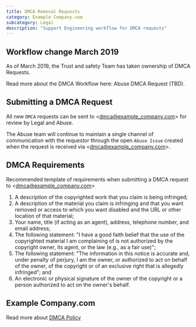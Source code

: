 ```yaml
---
title: DMCA Removal Requests
category: Example Company.com
subcategory: Legal
description: "Support Engineering workflow for DMCA requests"
---
```


## Workflow change March 2019

As of March 2019, the Trust and safety Team has taken ownership of DMCA Requests.

Read more about the DMCA Workflow here: Abuse DMCA Request (TBD).

## Submitting a DMCA Request

All new `DMCA` requests can be sent to <dmca@example_company.com> for review by Legal and Abuse.

The Abuse team will continue to maintain a single channel of communication with the requestor through the open `Abuse Issue` created when the request is received via <dmca@example_company.com>.

## DMCA Requirements

Recommended template of requirements when submitting a DMCA request to <dmca@example_company.com>

1. A description of the copyrighted work that you claim is being infringed;
1. A description of the material you claim is infringing and that you want removed or access to which you want disabled and the URL or other location of that material;
1. Your name, title (if acting as an agent), address, telephone number, and email address;
1. The following statement: "I have a good faith belief that the use of the copyrighted material I am complaining of is not authorized by the copyright owner, its agent, or the law (e.g., as a fair use)";
1. The following statement: "The information in this notice is accurate and, under penalty of perjury, I am the owner, or authorized to act on behalf of the owner, of the copyright or of an exclusive right that is allegedly infringed"; and
1. An electronic or physical signature of the owner of the copyright or a person authorized to act on the owner's behalf.

## Example Company.com

Read more about [DMCA Policy](/handbook/legal/dmca/)
